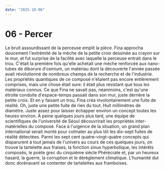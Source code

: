 ```yaml
---
date: "2025-10-06"
---
```


# 06 - Percer

Le bruit assourdissant de la perceuse emplit la pièce. Fina approcha doucement l'extrémité de la mèche de la petite croix dessinée au crayon sur le mur, et fut surprise de la facilité avec laquelle la perceuse entrait dans le trou. C'était la première fois qu'elle achetait une mèche renforcée aux nano-tubes de diborure d'osmium, un matériau dont la découverte l'année passée avait révolutionné de nombreux champs de la recherche et de l'industrie. Les propriétés quantiques de ce composé n'étaient pas encore entièrement comprises, mais une chose était sure: il était plus résistant que tous les matériaux connus. Ce que Fina ne savait pas, néanmoins, c'est qu'une étroite conduite d'espace-temps passait dans son mur, juste derrière la petite croix. Et en y faisant un trou, Fina créa involontairement une fuite de réalité. Oh, juste une petite fuite de rien du tout. Huit millimètres de diamètre. Juste assez pour laisser échapper environ un concept toutes les heures environ. À peine quelques jours plus tard, une équipe de scientifiques de l'université de Séoul découvrirait les propriétés inter-matérielles du composé. Face à l'urgence de la situation, un grand plan international serait monté pour colmater au plus tôt les dix-sept fuites de réalité détectées. Parmi les sept cent quatre-vingt-quatre concepts qui disparurent à tout jamais de l'univers au cours de ces quelques jours, on trouve la tartelette aux fraises, la fonction sinus hyperbolique, les intérêts composés, le poète grec du cinquième siècle Phérécrate et, par un heureux hasard, la guerre, la corruption et le dérèglement climatique. L'humanité dut donc dorénavant se contenter de tartelettes aux framboises.
